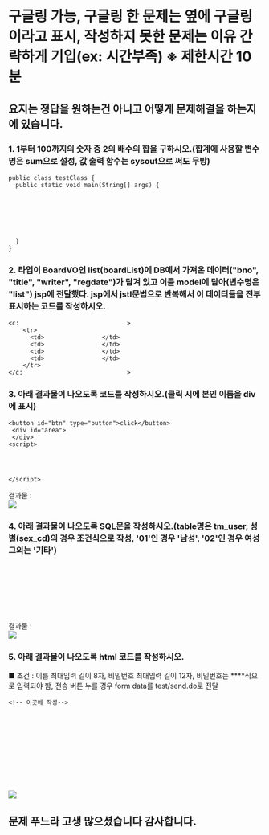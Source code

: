# 구글링 가능, 구글링 한 문제는 옆에 구글링이라고 표시, 작성하지 못한 문제는 이유 간략하게 기입(ex: 시간부족) ※ 제한시간 10분
## 요지는 정답을 원하는건 아니고 어떻게 문제해결을 하는지에 있습니다.

### 1. 1부터 100까지의 숫자 중 2의 배수의 합을 구하시오.(합계에 사용할 변수명은 sum으로 설정, 값 출력 함수는 sysout으로 써도 무방)
~~~
public class testClass {
  public static void main(String[] args) {
  	
    
    
    
    
    
       
  }
}
~~~

### 2. 타입이 BoardVO인 list(boardList)에 DB에서 가져온 데이터("bno", "title", "writer", "regdate")가 담겨 있고 이를 model에 담아(변수명은 "list") jsp에 전달했다. jsp에서 jstl문법으로 반복해서 이 데이터들을 전부 표시하는 코드를 작성하시오.
~~~
<c:                              >
    <tr>
      <td>                </td>
      <td>                </td>	
      <td>                </td>
      <td>                </td>
    </tr>
</c:                             >
~~~

### 3. 아래 결과물이 나오도록 코드를 작성하시오.(클릭 시에 본인 이름을 div에 표시)
~~~
<button id="btn" type="button">click</button>
 <div id="area">
 </div>
<script>




</script> 
~~~
결과물 : <br/>
<img src="https://user-images.githubusercontent.com/44331989/94353167-ad7ba780-00a8-11eb-9650-fe2dbf54c7c1.PNG">


### 4. 아래 결과물이 나오도록 SQL문을 작성하시오.(table명은 tm_user, 성별(sex_cd)의 경우 조건식으로 작성, '01'인 경우 '남성', '02'인 경우 여성 그외는 '기타')
~~~








~~~
결과물 : <br/>
<img src="https://user-images.githubusercontent.com/44331989/94353338-1401c500-00ab-11eb-8884-0b9c68c79c7e.PNG">



### 5. 아래 결과물이 나오도록 html 코드를 작성하시오.
■ 조건 : 이름 최대입력 길이 8자,
        비밀번호 최대입력 길이 12자, 비밀번호는 ****식으로 입력되야 함,
        전송 버튼 누를 경우 form data를 test/send.do로 전달
~~~
<!-- 이곳에 작성-->


	
    
    

	





~~~
<img src="https://user-images.githubusercontent.com/44331989/94006631-14fcd300-fddb-11ea-9b9a-f07da602ed5d.PNG">

## 문제 푸느라 고생 많으셨습니다 감사합니다.






